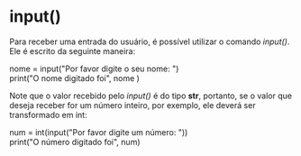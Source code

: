 # input()

Para receber uma entrada do usuário, é possível utilizar o comando *input()*. Ele é escrito da seguinte maneira:

nome = input("Por favor digite o seu nome: ")  
print("O nome digitado foi", nome )

Note que o valor recebido pelo *input()* é do tipo **str**, portanto, se o valor que deseja receber for um número inteiro, por exemplo, ele deverá ser transformado em int:

num = int(input("Por favor digite um número: "))  
print("O número digitado foi", num)
